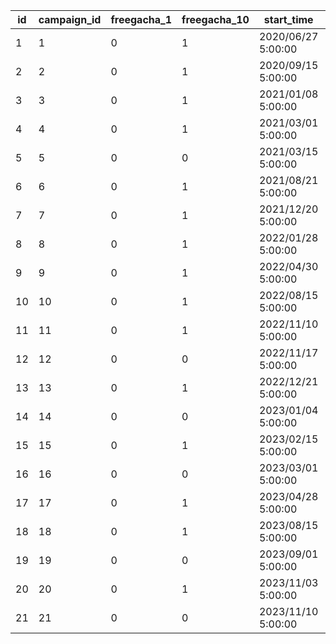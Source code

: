 |id|campaign_id|freegacha_1|freegacha_10|start_time|end_time|stock_10_flag|relation_id|relation_count|
| --- | --- | --- | --- | --- | --- | --- | --- | --- |
|1|1|0|1|2020/06/27 5:00:00|2020/07/08 4:59:59|0|0|0|
|2|2|0|1|2020/09/15 5:00:00|2020/09/29 4:59:59|0|0|0|
|3|3|0|1|2021/01/08 5:00:00|2021/01/22 4:59:59|0|0|0|
|4|4|0|1|2021/03/01 5:00:00|2021/03/15 4:59:59|1|0|0|
|5|5|0|0|2021/03/15 5:00:00|2021/04/17 4:59:59|1|4|14|
|6|6|0|1|2021/08/21 5:00:00|2021/09/07 4:59:59|1|0|0|
|7|7|0|1|2021/12/20 5:00:00|2022/01/03 15:59:59|1|0|0|
|8|8|0|1|2022/01/28 5:00:00|2022/02/12 4:59:59|1|0|0|
|9|9|0|1|2022/04/30 5:00:00|2022/05/07 4:59:59|1|0|0|
|10|10|0|1|2022/08/15 5:00:00|2022/09/01 4:59:59|1|0|0|
|11|11|0|1|2022/11/10 5:00:00|2022/11/17 4:59:59|1|0|0|
|12|12|0|0|2022/11/17 5:00:00|2022/11/30 4:59:59|1|11|7|
|13|13|0|1|2022/12/21 5:00:00|2023/01/04 4:59:59|1|0|0|
|14|14|0|0|2023/01/04 5:00:00|2023/01/31 4:59:59|1|13|14|
|15|15|0|1|2023/02/15 5:00:00|2023/03/01 4:59:59|1|0|0|
|16|16|0|0|2023/03/01 5:00:00|2023/03/31 4:59:59|1|15|14|
|17|17|0|1|2023/04/28 5:00:00|2023/05/08 4:59:59|1|0|0|
|18|18|0|1|2023/08/15 5:00:00|2023/09/01 4:59:59|1|0|0|
|19|19|0|0|2023/09/01 5:00:00|2023/09/30 4:59:59|1|18|17|
|20|20|0|1|2023/11/03 5:00:00|2023/11/10 4:59:59|1|0|0|
|21|21|0|0|2023/11/10 5:00:00|2023/11/30 4:59:59|1|20|7|